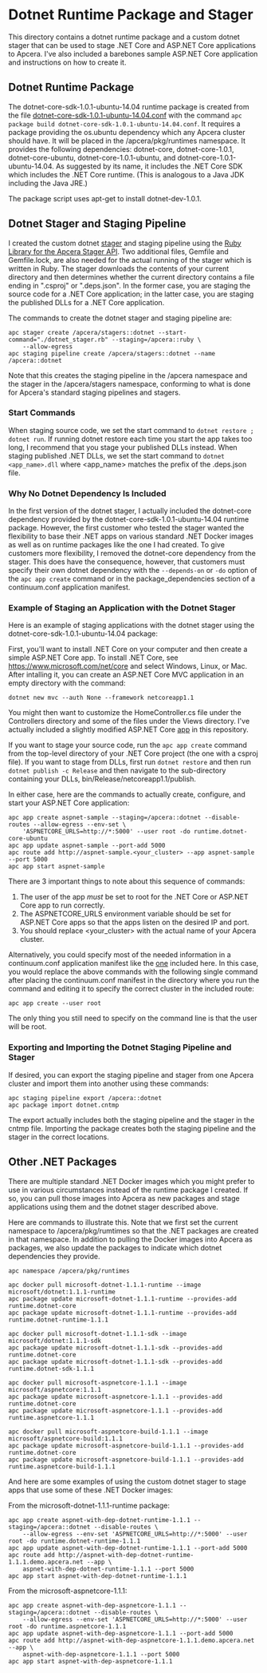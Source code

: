 # Dotnet Runtime Package and Stager
This directory contains a dotnet runtime package and a custom dotnet stager that can be used to stage .NET Core and ASP.NET Core applications to Apcera.  I've also included a barebones sample ASP.NET Core application and instructions on how to create it.

## Dotnet Runtime Package
The dotnet-core-sdk-1.0.1-ubuntu-14.04 runtime package is created from the file [dotnet-core-sdk-1.0.1-ubuntu-14.04.conf](./sdk/dotnet-core-sdk-1.0.1-ubuntu-14.04.conf) with the command `apc package build dotnet-core-sdk-1.0.1-ubuntu-14.04.conf`. It requires a package providing the os.ubuntu dependency which any Apcera cluster should have. It will be placed in the /apcera/pkg/runtimes namespace. It provides the following dependencies: dotnet-core, dotnet-core-1.0.1, dotnet-core-ubuntu, dotnet-core-1.0.1-ubuntu, and dotnet-core-1.0.1-ubuntu-14.04. As suggested by its name, it includes the .NET Core SDK which includes the .NET Core runtime. (This is analogous to a Java JDK including the Java JRE.)

The package script uses apt-get to install dotnet-dev-1.0.1.

## Dotnet Stager and Staging Pipeline
I created the custom dotnet [stager](./stager/dotnet_stager.rb) and staging pipeline using the [Ruby Library for the Apcera Stager API](https://docs.apcera.com/api/stager-api-lib/). Two additional files, Gemfile and Gemfile.lock, are also needed for the actual running of the stager which is written in Ruby. The stager downloads the contents of your current directory and then determines whether the current directory contains a file ending in ".csproj" or ".deps.json". In the former case, you are staging the source code for a .NET Core application; in the latter case, you are staging the published DLLs for a .NET Core application.

The commands to create the dotnet stager and staging pipeline are:
```console
apc stager create /apcera/stagers::dotnet --start-command="./dotnet_stager.rb" --staging=/apcera::ruby \
    --allow-egress
apc staging pipeline create /apcera/stagers::dotnet --name /apcera::dotnet
```
Note that this creates the staging pipeline in the /apcera namespace and the stager in the /apcera/stagers namespace, conforming to what is done for Apcera's standard staging pipelines and stagers.

### Start Commands
When staging source code, we set the start command to `dotnet restore ; dotnet run`. If running dotnet restore each time you start the app takes too long, I recommend that you stage your published DLLs instead. When staging published .NET DLLs, we set the start command to `dotnet <app_name>.dll` where \<app_name\> matches the prefix of the .deps.json file.

### Why No Dotnet Dependency Is Included
In the first version of the dotnet stager, I actually included the dotnet-core dependency provided by the dotnet-core-sdk-1.0.1-ubuntu-14.04 runtime package. However, the first customer who tested the stager wanted the flexibility to base their .NET apps on various standard .NET Docker images as well as on runtime packages like the one I had created. To give customers more flexibility, I removed the dotnet-core dependency from the stager. This does have the consequence, however, that customers must specify their own dotnet dependency with the `--depends-on` or `-do` option of the `apc app create` command or in the package_dependencies section of a continuum.conf application manifest.

### Example of Staging an Application with the Dotnet Stager
Here is an example of staging applications with the dotnet stager using the dotnet-core-sdk-1.0.1-ubuntu-14.04 package:

First, you'll want to install .NET Core on your computer and then create a simple ASP.NET Core app.  To install .NET Core, see https://www.microsoft.com/net/core and select Windows, Linux, or Mac. After intalling it, you can create an ASP.NET Core MVC application in an empty directory with the command:
```console
dotnet new mvc --auth None --framework netcoreapp1.1
```
You might then want to customize the HomeController.cs file under the Controllers directory and some of the files under the Views directory.  I've actually included a slightly modified ASP.NET Core [app](./AspNetSample) in this repository.

If you want to stage your source code, run the `apc app create` command from the top-level directory of your .NET Core project (the one with a csproj file). If you want to stage from DLLs, first run `dotnet restore` and then run `dotnet publish -c Release` and then navigate to the sub-directory containing your DLLs, bin/Release/netcoreapp1.1/publish.

In either case, here are the commands to actually create, configure, and start your ASP.NET Core application:
```console
apc app create aspnet-sample --staging=/apcera::dotnet --disable-routes --allow-egress --env-set \
    'ASPNETCORE_URLS=http://*:5000' --user root -do runtime.dotnet-core-ubuntu
apc app update aspnet-sample --port-add 5000
apc route add http://aspnet-sample.<your_cluster> --app aspnet-sample --port 5000
apc app start aspnet-sample
```
There are 3 important things to note about this sequence of commands:

1. The user of the app *must* be set to root for the .NET Core or ASP.NET Core app to run correctly.
1. The ASPNETCORE_URLS environment variable should be set for ASP.NET Core apps so that the apps listen on the desired IP and port.
1. You should replace \<your_cluster\> with the actual name of your Apcera cluster.

Alternatively, you could specify most of the needed information in a continuum.conf application manifest like the [one](./AspNetSample/continuum.conf) included here. In this case, you would replace the above commands with the following single command after placing the continuum.conf manifest in the directory where you run the command and editing it to specify the correct cluster in the included route:
```console
apc app create --user root
```
The only thing you still need to specify on the command line is that the user will be root.

### Exporting and Importing the Dotnet Staging Pipeline and Stager
If desired, you can export the staging pipeline and stager from one Apcera cluster and import them into another using these commands:
```console
apc staging pipeline export /apcera::dotnet
apc package import dotnet.cntmp
```
The export actually includes both the staging pipeline and the stager in the cntmp file. Importing the package creates both the staging pipeline and the stager in the correct locations.

## Other .NET Packages
There are multiple standard .NET Docker images which you might prefer to use in various circumstances instead of the runtime package I created.  If so, you can pull those images into Apcera as new packages and stage applications using them and the dotnet stager described above.

Here are commands to illustrate this. Note that we first set the current namespace to /apcera/pkg/rumtimes so that the .NET packages are created in that namespace. In addition to pulling the Docker images into Apcera as packages, we also update the packages to indicate which dotnet dependencies they provide.
```console
apc namespace /apcera/pkg/runtimes

apc docker pull microsoft-dotnet-1.1.1-runtime --image microsoft/dotnet:1.1.1-runtime
apc package update microsoft-dotnet-1.1.1-runtime --provides-add runtime.dotnet-core
apc package update microsoft-dotnet-1.1.1-runtime --provides-add runtime.dotnet-runtime-1.1.1

apc docker pull microsoft-dotnet-1.1.1-sdk --image microsoft/dotnet:1.1.1-sdk
apc package update microsoft-dotnet-1.1.1-sdk --provides-add runtime.dotnet-core
apc package update microsoft-dotnet-1.1.1-sdk --provides-add runtime.dotnet-sdk-1.1.1

apc docker pull microsoft-aspnetcore-1.1.1 --image microsoft/aspnetcore:1.1.1
apc package update microsoft-aspnetcore-1.1.1 --provides-add runtime.dotnet-core
apc package update microsoft-aspnetcore-1.1.1 --provides-add runtime.aspnetcore-1.1.1

apc docker pull microsoft-aspnetcore-build-1.1.1 --image microsoft/aspnetcore-build:1.1.1
apc package update microsoft-aspnetcore-build-1.1.1 --provides-add runtime.dotnet-core
apc package update microsoft-aspnetcore-build-1.1.1 --provides-add runtime.aspnetcore-build-1.1.1
```
And here are some examples of using the custom dotnet stager to stage apps that use some of these .NET Docker images:

From the microsoft-dotnet-1.1.1-runtime package:
```console
apc app create aspnet-with-dep-dotnet-runtime-1.1.1 --staging=/apcera::dotnet --disable-routes \
    --allow-egress --env-set 'ASPNETCORE_URLS=http://*:5000' --user root -do runtime.dotnet-runtime-1.1.1
apc app update aspnet-with-dep-dotnet-runtime-1.1.1 --port-add 5000
apc route add http://aspnet-with-dep-dotnet-runtime-1.1.1.demo.apcera.net --app \
    aspnet-with-dep-dotnet-runtime-1.1.1 --port 5000
apc app start aspnet-with-dep-dotnet-runtime-1.1.1
```

From the microsoft-aspnetcore-1.1.1:
```console
apc app create aspnet-with-dep-aspnetcore-1.1.1 --staging=/apcera::dotnet --disable-routes \
    --allow-egress --env-set 'ASPNETCORE_URLS=http://*:5000' --user root -do runtime.aspnetcore-1.1.1
apc app update aspnet-with-dep-aspnetcore-1.1.1 --port-add 5000
apc route add http://aspnet-with-dep-aspnetcore-1.1.1.demo.apcera.net --app \
    aspnet-with-dep-aspnetcore-1.1.1 --port 5000
apc app start aspnet-with-dep-aspnetcore-1.1.1
```
